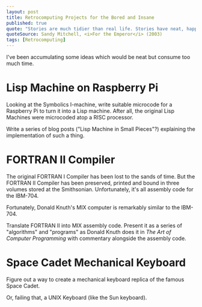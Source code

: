 ```yaml
---
layout: post
title: Retrocomputing Projects for the Bored and Insane
published: true
quote: "Stories are much tidier than real life. Stories have neat, happy endings, but all you ever really get is unfinished business."
quoteSource: Sandy Mitchell, <i>For the Emperor</i> (2003)
tags: [Retrocomputing]
---
```


I've been accumulating some ideas which would be neat but consume too
much time.

# Lisp Machine on Raspberry Pi

Looking at the Symbolics I-machine, write suitable microcode for a
Raspberry Pi to turn it into a Lisp machine. After all, the original
Lisp Machines were microcoded atop a RISC processor.

Write a series of blog posts ("Lisp Machine in Small Pieces"?)
explaining the implementation of such a thing. 

# FORTRAN II Compiler

The original FORTRAN I Compiler has been lost to the sands of time. But
the FORTRAN II Compiler has been preserved, printed and bound in three
volumes stored at the Smithsonian. Unfortunately, it's all assembly code
for the IBM-704.

Fortunately, Donald Knuth's MIX computer is remarkably similar to the IBM-704.

Translate FORTRAN II into MIX assembly code. Present it as a series of 
"algorithms" and "programs" as Donald Knuth does it in _The Art of Computer Programming_
with commentary alongside the assembly code.

# Space Cadet Mechanical Keyboard

Figure out a way to create a mechanical keyboard replica of the famous
Space Cadet.

Or, failing that, a UNIX Keyboard (like the Sun keyboard).
